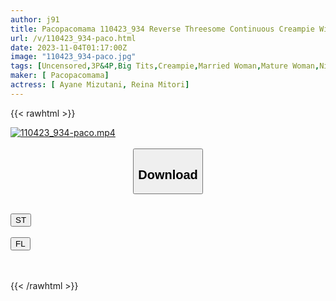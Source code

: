 ```yaml
---
author: j91
title: Pacopacomama 110423_934 Reverse Threesome Continuous Creampie With Slutty Mature Women Ayane Mizutani Reina Mitori
url: /v/110423_934-paco.html
date: 2023-11-04T01:17:00Z
image: "110423_934-paco.jpg"
tags: [Uncensored,3P&4P,Big Tits,Creampie,Married Woman,Mature Woman,Nice Ass,Shaved,Slender,Slut ]
maker: [ Pacopacomama]
actress: [ Ayane Mizutani, Reina Mitori]
---
```



{{< rawhtml >}}

<div class="video" data-videoid="L1bA1baLgpcZog">
    <a href="javascript:;">
        <img src="https://my.j91.asia/v/110423_934-paco.jpg" width="WIDTH" height="HEIGHT" alt="110423_934-paco.mp4" loading="lazy">
    </a>
</div>

<script type="text/javascript" src="https://j91.asia/asset/on-demand-st.js"></script>

<br>
  <link rel="stylesheet" href="https://j91.asia/asset/bs5.css">
  
  <center>
  <button class="btn btn-primary" type="button" data-bs-toggle="collapse" data-bs-target=".multi-collapse" aria-expanded="false" aria-controls="multiCollapseExample1 multiCollapseExample2"><h2>Download</h2></button></center>
</p>
<div class="row">
  <div class="col">
    <div class="collapse multi-collapse" id="multiCollapseExample1">
      <div class="card card-body">
	      	      <br>
<div class="buttons">  
<a href="https://streamtape.to/v/L1bA1baLgpcZog" target="_blank"><button class="btn-hover color-3"><i class="fa fa-download"></i> ST</button></a></div>
    </div>
  </div>
</div>
  <div class="col">
    <div class="collapse multi-collapse" id="multiCollapseExample2">
      <div class="card card-body">
	      <br>
<div class="buttons">
    <a href="https://filelions.online/f/1loaxor1xlhe" target="_blank"><button class="btn-hover color-9"><i class="fa fa-download"></i> FL</button></a></div>
<br><br>
      </div>
    </div>
  </div>
</div>

{{< /rawhtml >}}